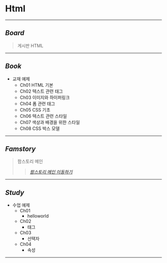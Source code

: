 # Html
------
## _Board_
> 게시판 HTML
------
## _Book_
- 교재 예제
	- Ch01 HTML 기본
	- Ch02 텍스트 관련 태그
	- Ch03 이미지와 하이퍼링크
	- Ch04 폼 관련 태그
	- Ch05 CSS 기초
	- Ch06 텍스트 관련 스타일
	- Ch07 색상과 배경을 위한 스타일
	- Ch08 CSS 박스 모델
------
## _Famstory_
>팜스토리 메인
>>_*[팜스토리 메인 이동하기](http://13.124.252.103:8080/Famstory/)*_ 
------
## _Study_
- 수업 예제
	- Ch01
		- helloworld
	- Ch02
		- 태그
	- Ch03
		- 선택자
	- Ch04
		- 속성
------
